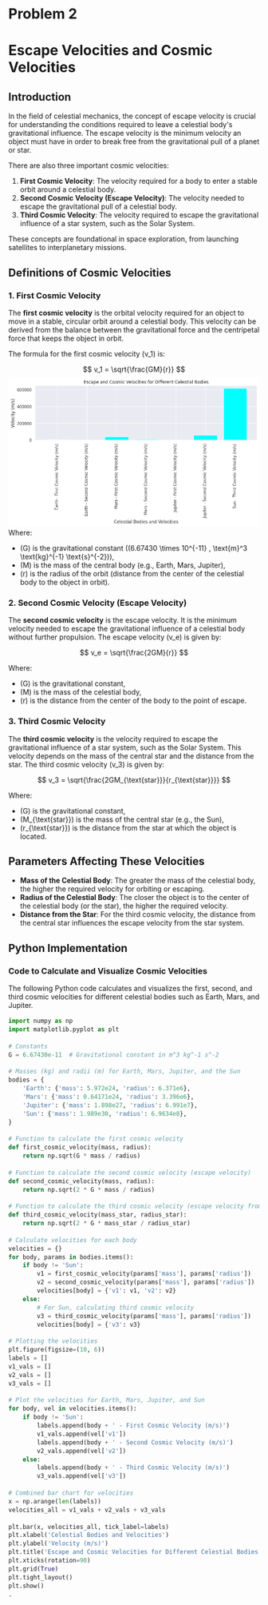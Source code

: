 # Problem 2
# Escape Velocities and Cosmic Velocities

## Introduction

In the field of celestial mechanics, the concept of escape velocity is crucial for understanding the conditions required to leave a celestial body's gravitational influence. The escape velocity is the minimum velocity an object must have in order to break free from the gravitational pull of a planet or star.

There are also three important cosmic velocities:
1. **First Cosmic Velocity**: The velocity required for a body to enter a stable orbit around a celestial body.
2. **Second Cosmic Velocity (Escape Velocity)**: The velocity needed to escape the gravitational pull of a celestial body.
3. **Third Cosmic Velocity**: The velocity required to escape the gravitational influence of a star system, such as the Solar System.

These concepts are foundational in space exploration, from launching satellites to interplanetary missions.

## Definitions of Cosmic Velocities

### 1. First Cosmic Velocity

The **first cosmic velocity** is the orbital velocity required for an object to move in a stable, circular orbit around a celestial body. This velocity can be derived from the balance between the gravitational force and the centripetal force that keeps the object in orbit.

The formula for the first cosmic velocity \(v_1\) is:

$$
v_1 = \sqrt{\frac{GM}{r}}
$$
![alt text](image-2.png)
Where:
- \(G\) is the gravitational constant \((6.67430 \times 10^{-11} \, \text{m}^3 \text{kg}^{-1} \text{s}^{-2})\),
- \(M\) is the mass of the central body (e.g., Earth, Mars, Jupiter),
- \(r\) is the radius of the orbit (distance from the center of the celestial body to the object in orbit).

### 2. Second Cosmic Velocity (Escape Velocity)

The **second cosmic velocity** is the escape velocity. It is the minimum velocity needed to escape the gravitational influence of a celestial body without further propulsion. The escape velocity \(v_e\) is given by:

$$
v_e = \sqrt{\frac{2GM}{r}}
$$

Where:
- \(G\) is the gravitational constant,
- \(M\) is the mass of the celestial body,
- \(r\) is the distance from the center of the body to the point of escape.

### 3. Third Cosmic Velocity

The **third cosmic velocity** is the velocity required to escape the gravitational influence of a star system, such as the Solar System. This velocity depends on the mass of the central star and the distance from the star. The third cosmic velocity \(v_3\) is given by:

$$
v_3 = \sqrt{\frac{2GM_{\text{star}}}{r_{\text{star}}}}
$$

Where:
- \(G\) is the gravitational constant,
- \(M_{\text{star}}\) is the mass of the central star (e.g., the Sun),
- \(r_{\text{star}}\) is the distance from the star at which the object is located.

## Parameters Affecting These Velocities

- **Mass of the Celestial Body**: The greater the mass of the celestial body, the higher the required velocity for orbiting or escaping.
- **Radius of the Celestial Body**: The closer the object is to the center of the celestial body (or the star), the higher the required velocity.
- **Distance from the Star**: For the third cosmic velocity, the distance from the central star influences the escape velocity from the star system.

## Python Implementation

### Code to Calculate and Visualize Cosmic Velocities

The following Python code calculates and visualizes the first, second, and third cosmic velocities for different celestial bodies such as Earth, Mars, and Jupiter.

```python
import numpy as np
import matplotlib.pyplot as plt

# Constants
G = 6.67430e-11  # Gravitational constant in m^3 kg^-1 s^-2

# Masses (kg) and radii (m) for Earth, Mars, Jupiter, and the Sun
bodies = {
    'Earth': {'mass': 5.972e24, 'radius': 6.371e6},
    'Mars': {'mass': 0.64171e24, 'radius': 3.396e6},
    'Jupiter': {'mass': 1.898e27, 'radius': 6.991e7},
    'Sun': {'mass': 1.989e30, 'radius': 6.9634e8},
}

# Function to calculate the first cosmic velocity
def first_cosmic_velocity(mass, radius):
    return np.sqrt(G * mass / radius)

# Function to calculate the second cosmic velocity (escape velocity)
def second_cosmic_velocity(mass, radius):
    return np.sqrt(2 * G * mass / radius)

# Function to calculate the third cosmic velocity (escape velocity from star system)
def third_cosmic_velocity(mass_star, radius_star):
    return np.sqrt(2 * G * mass_star / radius_star)

# Calculate velocities for each body
velocities = {}
for body, params in bodies.items():
    if body != 'Sun':
        v1 = first_cosmic_velocity(params['mass'], params['radius'])
        v2 = second_cosmic_velocity(params['mass'], params['radius'])
        velocities[body] = {'v1': v1, 'v2': v2}
    else:
        # For Sun, calculating third cosmic velocity
        v3 = third_cosmic_velocity(params['mass'], params['radius'])
        velocities[body] = {'v3': v3}

# Plotting the velocities
plt.figure(figsize=(10, 6))
labels = []
v1_vals = []
v2_vals = []
v3_vals = []

# Plot the velocities for Earth, Mars, Jupiter, and Sun
for body, vel in velocities.items():
    if body != 'Sun':
        labels.append(body + ' - First Cosmic Velocity (m/s)')
        v1_vals.append(vel['v1'])
        labels.append(body + ' - Second Cosmic Velocity (m/s)')
        v2_vals.append(vel['v2'])
    else:
        labels.append(body + ' - Third Cosmic Velocity (m/s)')
        v3_vals.append(vel['v3'])

# Combined bar chart for velocities
x = np.arange(len(labels))
velocities_all = v1_vals + v2_vals + v3_vals

plt.bar(x, velocities_all, tick_label=labels)
plt.xlabel('Celestial Bodies and Velocities')
plt.ylabel('Velocity (m/s)')
plt.title('Escape and Cosmic Velocities for Different Celestial Bodies')
plt.xticks(rotation=90)
plt.grid(True)
plt.tight_layout()
plt.show()
.